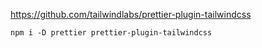 <https://github.com/tailwindlabs/prettier-plugin-tailwindcss>

```
npm i -D prettier prettier-plugin-tailwindcss
```
